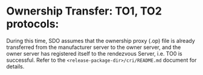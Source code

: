 # Ownership Transfer: TO1, TO2 protocols:
During this time, SDO assumes that the ownership proxy (.op) file is already transferred from the manufacturer server to the owner server, and the owner server has registered itself to the rendezvous
Server, i.e. TO0 is successful. Refer to the `<release-package-dir>/cri/README.md` document for details.
